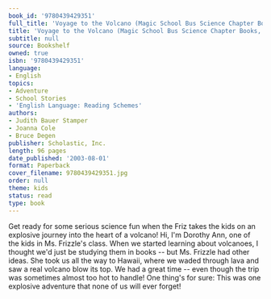 ```yaml
---
book_id: '9780439429351'
full_title: 'Voyage to the Volcano (Magic School Bus Science Chapter Books, #15)'
title: 'Voyage to the Volcano (Magic School Bus Science Chapter Books, #15)'
subtitle: null
source: Bookshelf
owned: true
isbn: '9780439429351'
language:
- English
topics:
- Adventure
- School Stories
- 'English Language: Reading Schemes'
authors:
- Judith Bauer Stamper
- Joanna Cole
- Bruce Degen
publisher: Scholastic, Inc.
length: 96 pages
date_published: '2003-08-01'
format: Paperback
cover_filename: 9780439429351.jpg
order: null
theme: kids
status: read
type: book
---
```

Get ready for some serious science fun when the Friz takes the kids on an explosive journey into the heart of a volcano!
Hi, I'm Dorothy Ann, one of the kids in Ms. Frizzle's class. When we started learning about volcanoes, I thought we'd just be studying them in books -- but Ms. Frizzle had other ideas. She took us all the way to Hawaii, where we waded through lava and saw a real volcano blow its top. We had a great time -- even though the trip was sometimes almost too hot to handle! One thing's for sure: This was one explosive adventure that none of us will ever forget!
